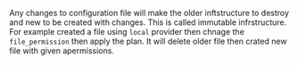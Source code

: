 Any changes to configuration file will make the older inftstructure to destroy and new to be created with changes.
This is called immutable infrstructure.
For example created a file using `local` provider then chnage the `file_permission` then apply the plan. It will delete older file then crated new file with given apermissions.